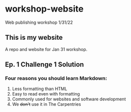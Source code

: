 # workshop-website
Web publishing workshop 1/31/22

## This is my website
A repo and website for Jan 31 workshop. 

## Ep. 1 Challenge 1 Solution

### Four reasons you should learn Markdown:

1. Less formatting than HTML
2. Easy to read even with formatting
3. Commonly used for websites and software development
4. We ~~don't~~ use it in The Carpentries



